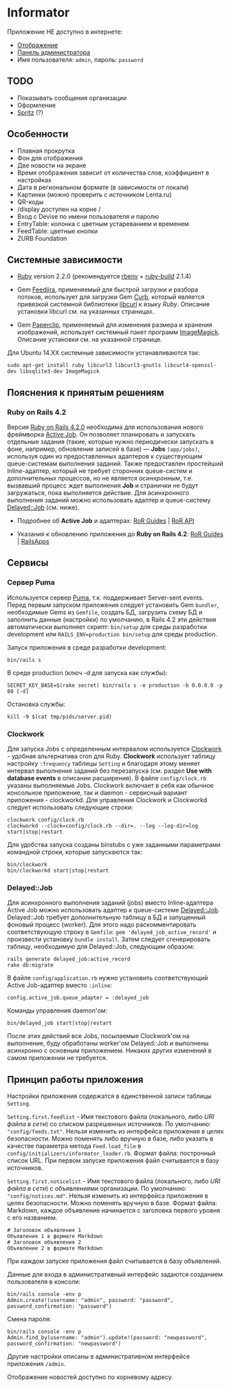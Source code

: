 Informator
==========

Приложение НЕ доступно в интернете:

* [Отображение](http://no.pe/)
* [Панель администратора](http://no.pe/admin)
* Имя пользователя: `admin`, пароль: `password`

TODO
----------

* Показывать сообщения организации
* Оформление
* [Spritz](https://spritzinc.atlassian.net/wiki/display/jssdk/Version+1.2) (?)

Особенности
----------

* Плавная прокрутка
* Фон для отображения
* Две новости на экране
* Время отображения зависит от количества слов, коэффициент в настройках
* Дата в региональном формате (в зависимости от локали)
* Картинки (можно проверить с источником Lenta.ru)
* QR-коды
* /display доступен на корне /
* Вход с Devise по имени пользователя и паролю
* EntryTable: колонка с цветным устареванием и временем
* FeedTable: цветные кнопки
* ZURB Foundation

Системные зависимости
----------

* [Ruby](https://www.ruby-lang.org/) version 2.2.0 (рекомендуется [rbenv](https://github.com/sstephenson/rbenv) + [ruby-build](https://github.com/sstephenson/ruby-build) 2.1.4)

* Gem [Feedjira](https://github.com/feedjira/feedjira), применяемый для быстрой загрузки и разбора потоков,
использует для загрузки Gem [Curb](https://github.com/taf2/curb), который является
привязкой системной библиотеки [libcurl](http://curl.haxx.se/libcurl/) к языку _Ruby_.
Описание установки libcurl см. на указанных страницах.

* Gem [Paperclip](https://github.com/thoughtbot/paperclip), применяемый для изменения размера и хранения изображений,
использует системный пакет программ [ImageMagick](http://www.imagemagick.org/).
Описание установки см. на указанной странице.

Для Ubuntu 14.XX системные зависимости устанавливаются так: 

```
sudo apt-get install ruby libcurl3 libcurl3-gnutls libcurl4-openssl-dev libsqlite3-dev ImageMagick
```

Пояснения к принятым решениям
----------

### Ruby on Rails 4.2

Версия [Ruby on Rails 4.2.0](https://github.com/rails/rails) необходима для использования
нового фреймворка [Active Job](https://github.com/rails/rails/tree/master/activejob). 
Он позволяет планировать и запускать отдельные задания (такие, 
которые нужно периодически запускать в фоне, например, обновление записей в базе) — **Jobs** `(app/jobs)`,
используя один из предоставленных адаптеров к существующим queue-системам выполнения заданий. 
Также предоставлен простейший Inline-адаптер, который не требует сторонних queue-систем и дополнительных процессов, 
но не является _асинхронным_, т.е. вызвавший процесс ждет выполнения **Job** и странички не будут загружаться, пока выполняется действие. 
Для асинхронного выполнения заданий можно использовать адаптер и queue-систему [Delayed::Job](https://github.com/collectiveidea/delayed_job) (см. ниже). 

* Подробнее об **Active Job** и адаптерах:
[RoR Guides](http://edgeguides.rubyonrails.org/active_job_basics.html) |
[RoR API](http://edgeapi.rubyonrails.org/classes/ActiveJob.html)

* Указания к обновлению приложения до **Ruby on Rails 4.2**:
[RoR Guides](http://edgeguides.rubyonrails.org/upgrading_ruby_on_rails.html) |
[RailsApps](http://railsapps.github.io/updating-rails.html)

Сервисы
----------

### Сервер Puma

Используется сервер [Puma](http://puma.io), т.к. поддерживает Server-sent events.
Перед первым запуском приложения следует установить Gem `bundler`, необходимые Gems из `Gemfile`,
создать БД, загрузить схему БД и заполнить данные (настройки) по умолчанию, в Rails 4.2 эти действия автоматически выполняет скрипт:
`bin/setup` для среды разработки development или `RAILS_ENV=production bin/setup` для среды production.

Запуск приложения в среде разработки development:

```
bin/rails s
```

В среде production (ключ -d для запуска как службы):

```
SECRET_KEY_BASE=$(rake secret) bin/rails s -e production -b 0.0.0.0 -p 80 [-d]
```

Остановка службы:

```
kill -9 $(cat tmp/pids/server.pid)
```

### Clockwork

Для запуска Jobs с определенным интервалом используется [Clockwork](https://github.com/tomykaira/clockwork) - удобная альтернатива cron для Ruby.
**Clockwork** использует таблицу настройку `:frequency` таблицы `Setting` и благодаря этому меняет интервал выполнения заданий без перезапуска (см. раздел **Use with database events** в описании расширения).
В файле `config/clock.rb` указаны выполняемые Jobs.
Clockwork включает в себя как обычное консольное приложение, так и daemon - сервисный вариант приложения - clockworkd.
Для управления Clockwork и Clockworkd следует использовать следующие строки:

```
clockwork config/clock.rb
clockworkd --clock=config/clock.rb --dir=. --log --log-dir=log start|stop|restart
```

Для удобства запуска созданы binstubs с уже заданными параметрами командной строки, которые запускаются так:

```
bin/clockwork
bin/clockworkd start|stop|restart
```

### Delayed::Job

Для асинхронного выполнения заданий (jobs) вместо Inline-адаптера Active Job можно использовать адаптер к queue-системе [Delayed::Job](https://github.com/collectiveidea/delayed_job).
Delayed::Job требует дополнительную таблицу в БД и запущенный фоновый процесс (worker). 
Для этого надо раскомментировать соответствующую строку в `Gemfile`: `gem 'delayed_job_active_record'` и произвести установку `bundle install`. 
Затем следует сгенерировать таблицу, необходимую для Delayed::Job, следующим образом:

```
rails generate delayed_job:active_record
rake db:migrate
```

В файле `config/application.rb` нужно установить соответствующий Active Job-адаптер  вместо `:inline`:

`config.active_job.queue_adapter = :delayed_job`

Команды управления daemon'ом:

`bin/delayed_job start|stop|restart`

После этих действий все Jobs, посылаемые Clockwork'ом на выполнение, буду обработаны worker'ом Delayed::Job и выполнены асинхронно с основным приложением.
Никаких других изменений в самом приложении не требуется.

Принцип работы приложения
-------

Настройки приложения содержатся в единственной записи таблицы `Setting`.

`Setting.first.feedlist` - Имя текстового файла (локального, либо _URI файла в сети_) со списком разрешенных источников.
По умолчанию: `"config/feeds.txt"`. Нельзя изменить из интерфейса приложения в целях безопасности.
Можно поменять либо вручную в базе, либо указать в качестве параметра метода `Feed.load_file` в `config/initializers/informator_loader.rb`.
Формат файла: построчный список URL.
При первом запуске приложения файл считывается в базу источников.

`Setting.first.noticelist` - Имя текстового файла (локального, либо _URI файла в сети_) с объявлениями организации.
По умолчанию: `"config/notices.md"`. Нельзя изменить из интерфейса приложения в целях безопасности.
Можно поменять вручную в базе.
Формат файла: Markdown, каждое объявление начинается с заголовка первого уровня с его названием.

```
# Заголовок объявления 1
Объявление 1 в формате Markdown
# Заголовок объявления 2
Объявление 2 в формате Markdown
```

При каждом запуске приложения файл считывается в базу объявлений.

Данные для входа в административный интерфейс задаются созданием пользователя в консоли:

```
bin/rails console -env p
Admin.create!(username: "admin", password: "password", password_confirmation: "password")
```

Смена пароля:

```
bin/rails console -env p
Admin.find_by(username: "admin").update!(password: "newpassword", password_confirmation: "newpassword")
```

Другие настройки описаны в административном интерфейсе приложения `/admin`.

Отображение новостей доступно по корневому адресу.